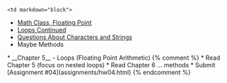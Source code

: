 	<td markdown="block">
* [Math Class, Floating Point](slides/06/math-float.html)
* [Loops Continued](slides/06/loops-continued.html)
* [Questions About Characters and Strings](slides/06/quiz.html)
* Maybe Methods
</td>
	<td markdown="block">
* __Chapter 5__ - Loops (Floating Point Arithmetic)

</td>
	<td markdown="block">
{% comment %}
* Read Chapter 5 (focus on nested loops)
* Read Chapter 6 ... methods
* Submit [Assignment #04](assignments/hw04.html)
{% endcomment %}
</td>
